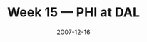 ---
layout: game
title: Week 15 — PHI at DAL
season: 2007
game_id: 2007_15_PHI_DAL
week: 15
date: 2007-12-16
home_team: DAL
away_team: PHI
final_home: 6
final_away: 10
pbp_url: /assets/data/pbp/2007/2007_15_PHI_DAL.csv.gz
---